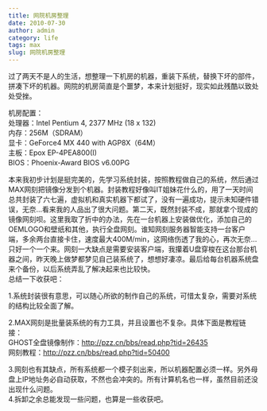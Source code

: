 ```yaml
---
title: 网院机房整理
date: 2010-07-30
author: admin
category: life
tags: max
slug: 网院机房整理
---
```


<div id="blog_text">

过了两天不是人的生活，想整理一下机房的机器，重装下系统，替换下坏的部件，拼凑下坏的机器。网院的机房简直是个噩梦，本来计划挺好，现实如此残酷以致处处受挫。

机房配置：  
处理器：Intel Pentium 4, 2377 MHz (18 x 132)  
内存：256M（SDRAM）  
显卡：GeForce4 MX 440 with AGP8X（64M）  
主板：Epox EP-4PEA800(I)  
BIOS：Phoenix-Award BIOS v6.00PG

本来我初步计划是挺完美的，先学习系统封装，按照教程做自己的系统，然后通过MAX网刻把镜像分发到个机器。封装教程好像叫IT姐妹花什么的，用了一天时间总共封装了六七遍，虚拟机和真实机器下都试了，没有一遍成功，提示未知硬件错误，无奈...看来我的人品出了很大问题。第二天，既然封装不成，那就拿个现成的镜像网刻呗。这里我取了折中的办法，先在一台机器上安装做优化，添加自己的OEMLOGO和壁纸和其他，执行全盘网刻。谁知网刻服务器智能支持一台客户端，多余两台直接卡住，速度最大400M/min，这网络伤透了我的心，再次无奈...只好一个一个来。网刻一大缺点是需要安装客户端，我攥着U盘穿梭在这台那台机器之间，昨天晚上做梦都梦见自己装系统了，想想好凄凉。最后给每台机器系统盘来个备份，以后系统弄乱了解决起来也比较快。  
总结一下收获吧：  

1.系统封装很有意思，可以随心所欲的制作自己的系统，可惜太复杂，需要对系统的结构比较全面了解。  

2.MAX网刻是批量装系统的有力工具，并且设置也不复杂。具体下面是教程链接：  
GHOST全盘镜像制作：<http://pzz.cn/bbs/read.php?tid=26435>  
网刻教程：<http://pzz.cn/bbs/read.php?tid=50400>  

3.网刻也有其缺点，所有系统都一个模子刻出来，所以机器配置必须一样。另外母盘上IP地址务必自动获取，不然也会冲突的。所有计算机名也一样，虽然目前还没出现什么问题。  
4.拆卸之余总能发现一些问题，也算是一些收获吧。

</div>
